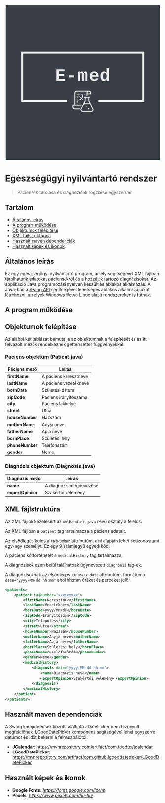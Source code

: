 <p align="center">
    <img alt="logo" src="./src/main/resources/logo.png" height="500px">
</p>

# Egészségügyi nyilvántartó rendszer

> Páciensek tárolása és diagnózisok rögzítése egyszerűen.

## Tartalom


* [Általános leírás](#általános-leírás)
* [A program működése](#a-program-működése)
* [Objektumok felépítése](#objektumok-felépítése)
* [XML fájlstruktúrája](#xml-fájlstruktúra)
* [Használt maven dependenciák](#használt-maven-dependenciák)
* [Használt képek és ikonok](#használt-képek-és-ikonok)

##  Általános leírás

Ez egy egészségügyi nyilvántartó program, amely segítségével XML fájlban tárolhatunk adatokat páciensekről és a hozzájuk tartozó diagnózisokat.
Az applikáció Java programozási nyelven készült és ablakos alkalmazás.
A Java-ban a [Swing API](https://en.wikipedia.org/wiki/Swing_(Java)) segítségével lehetséges ablakos alkalmazásokat létrehozni, amelyek Windows illetve Linux alapú rendszereken is futnak.

## A program működése



## Objektumok felépítése

Az alábbi két táblázat bemutatja az objektumnak a felépítését és az itt felvázolt mezők rendelkeznek getter/setter függvényekkel.

### Páciens objektum (Patient.java)
| Páciens mező    | Leírás                |
|-----------------|-----------------------|
| **firstName**   | A páciens keresztneve |
| **lastName**    | A páciens vezetékneve |
| **bornDate**    | Születési dátum       |
| **zipCode**     | Páciens irányítószáma |
| **city**        | Páciens lakhelye      |
| **street**      | Utca                  |
| **houseNumber** | Házszám               |
| **motherName**  | Anyja neve            |
| **fatherName**  | Apja neve             |
| **bornPlace**   | Születési hely        |
| **phoneNumber** | Telefonszám           |
| **gender**      | Neme                  |

### Diagnózis objektum (Diagnosis.java)

| Diagnózis mező    | Leírás                  |
|-------------------|-------------------------|
| **name**          | A diagnózis megnevezése |
| **expertOpinion** | Szakértői vélemény      |

## XML fájlstruktúra

Az XML fájlok kezelésért az `xmlHandler.java` nevű osztály a felelős.

Az XML fájlban a `patient` tag tartalmazza a páciens adatait.

Az elsődleges kulcs a `tajNumber` attributúm, ami alapján lehet beazonosítani egy-egy személyt. Ez egy 9 számjegyű egyedi kód.

A páciens kórtörténetét a `medicalHistory` tag tartalmazza.

A diagnózisok ezen belűl találhatóak úgynevezett `diagnosis` tag-ek.

A diagnózisoknak az elsődleges kulcsa a `date` attributúm, formátuma `date="yyyy-MM-dd hh:mm"` ahol hh:mm órákat és perceket jelöl.

```xml
<patients>
    <patient tajNumber="xxxxxxxxx">
        <firstName>Keresztnév</firstName>
        <lastName>Vezetéknév</lastName>
        <bornDate>yyyy/MM/dd</bornDate>
        <zipCode>Irányítószám</zipCode>
        <city>Település</city>
        <street>Utca</street>
        <houseNumber>Házszám</houseNumber>
        <motherName>Anyja neve</motherName>
        <fatherName>Apja neve</fatherName>
        <bornPlace>Születési hely</bornPlace>
        <phoneNumber>Telefonszám</phoneNumber>
        <gender>Neme</gender>
        <medicalHistory>
            <diagnosis date="yyyy-MM-dd hh:mm">
                <name>Diagnózis neve</name>
                <expertOpinion>Szakértői vélemény</expertOpinion>
            </diagnosis>
        </medicalHistory>
    </patient>
</patients>
```

## Használt maven dependenciák

A Swing komponensek között található JDatePicker nem bizonyult megfelelőnek.
LGoodDatePicker komponens segítségével lehet egyszerre dátumot és időt bekérni a felhasználótól.

* **JCalendar**: https://mvnrepository.com/artifact/com.toedter/jcalendar
* **LGoodDatePicker**: https://mvnrepository.com/artifact/com.github.lgooddatepicker/LGoodDatePicker

## Használt képek és ikonok

* **Google Fonts**: *https://fonts.google.com/icons*
* **Pexels**: *https://www.pexels.com/hu-hu/*